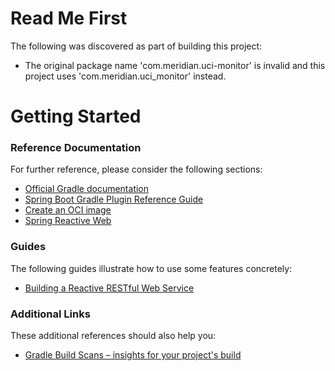 # Read Me First
The following was discovered as part of building this project:

* The original package name 'com.meridian.uci-monitor' is invalid and this project uses 'com.meridian.uci_monitor' instead.

# Getting Started

### Reference Documentation
For further reference, please consider the following sections:

* [Official Gradle documentation](https://docs.gradle.org)
* [Spring Boot Gradle Plugin Reference Guide](https://docs.spring.io/spring-boot/3.5.2/gradle-plugin)
* [Create an OCI image](https://docs.spring.io/spring-boot/3.5.2/gradle-plugin/packaging-oci-image.html)
* [Spring Reactive Web](https://docs.spring.io/spring-boot/3.5.2/reference/web/reactive.html)

### Guides
The following guides illustrate how to use some features concretely:

* [Building a Reactive RESTful Web Service](https://spring.io/guides/gs/reactive-rest-service/)

### Additional Links
These additional references should also help you:

* [Gradle Build Scans – insights for your project's build](https://scans.gradle.com#gradle)

